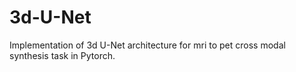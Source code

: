 # 3d-U-Net
Implementation of 3d U-Net architecture for mri to pet cross modal synthesis task in Pytorch.
